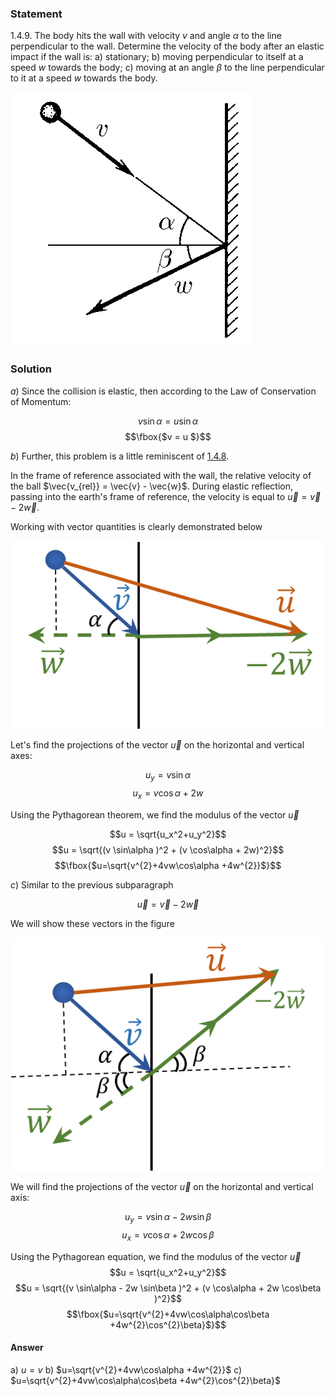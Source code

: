 ###  Statement 

$1.4.9.$ The body hits the wall with velocity $v$ and angle $\alpha$ to the line perpendicular to the wall. Determine the velocity of the body after an elastic impact if the wall is: 
a) stationary; 
b) moving perpendicular to itself at a speed $w$ towards the body; 
c) moving at an angle $\beta$ to the line perpendicular to it at a speed $w$ towards the body. 

![ For problem $1.4.9$ |384x407, 26%](../../img/1.4.9/statement.png)

### Solution

$a)$ Since the collision is elastic, then according to the Law of Conservation of Momentum:

$$v \sin\alpha = u \sin\alpha$$ $$\fbox{$v = u $}$$ 

$b)$ Further, this problem is a little reminiscent of [1.4.8](../1.4.8). 

In the frame of reference associated with the wall, the relative velocity of the ball $\vec{v_{rel}} = \vec{v} - \vec{w}$. During elastic reflection, passing into the earth's frame of reference, the velocity is equal to $\vec{u} = \vec{v} - 2\vec{w}$. 

Working with vector quantities is clearly demonstrated below

![ Illustration of the ball's velocities |553x331, 42%](../../img/1.4.9/draw.png)   

Let's find the projections of the vector $\vec{u}$ on the horizontal and vertical axes:

$$u_y = v \sin\alpha$$ $$u_x = v \cos\alpha + 2w$$ 

Using the Pythagorean theorem, we find the modulus of the vector $\vec{u}$

$$u = \sqrt{u_x^2+u_y^2}$$ $$u = \sqrt{(v \sin\alpha )^2 + (v \cos\alpha + 2w)^2}$$ $$\fbox{$u=\sqrt{v^{2}+4vw\cos\alpha +4w^{2}}$}$$ 

$c)$ Similar to the previous subparagraph

$$\vec{u} = \vec{v} - 2\vec{w}$$ 

We will show these vectors in the figure

![ Illustration of the ball's velocities |525x389, 42%](../../img/1.4.9/draw1.png)  

We will find the projections of the vector $\vec{u}$ on the horizontal and vertical axis:

$$u_y = v \sin\alpha - 2w \sin\beta$$ $$u_x = v \cos\alpha + 2w \cos\beta$$ 

Using the Pythagorean equation, we find the modulus of the vector $\vec{u}$ $$u = \sqrt{u_x^2+u_y^2}$$ $$u = \sqrt{(v \sin\alpha - 2w \sin\beta )^2 + (v \cos\alpha + 2w \cos\beta )^2}$$ $$\fbox{$u=\sqrt{v^{2}+4vw\cos\alpha\cos\beta +4w^{2}\cos^{2}\beta}$}$$ 

#### Answer

a) $u=v$
b) $u=\sqrt{v^{2}+4vw\cos\alpha +4w^{2}}$
c) $u=\sqrt{v^{2}+4vw\cos\alpha\cos\beta +4w^{2}\cos^{2}\beta}$
